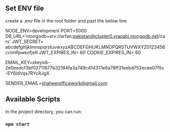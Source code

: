 ## Set ENV file

create a .env file in the root folder and past the below line

NODE_ENV=development
PORT=5000
DB_URL='mongodb+srv://arfan:pakistan@cluster0.yraoabj.mongodb.net/cars'
JWT_SECRET= abcdefghijklmnopqrstuvwxyzABCDEFGHIJKLMNOPQRSTUVWXYZ0123456cclmlfpweofjefi
JWT_EXPIRES_IN= 60
COOKIE_EXPIRES_IN= 60

EMAIL_KEY=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

SENDER_EMAIL=shaheerofficework@gmail.com

## Available Scripts

In the project directory, you can run:

### `npm start`
